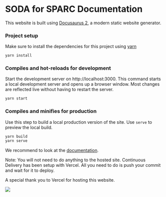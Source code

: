 # SODA for SPARC Documentation

This website is built using [Docusaurus 2](https://docusaurus.io/), a modern static website generator.

### Project setup

Make sure to install the dependencies for this project using [yarn](https://yarnpkg.com/)

```bash
yarn install
```

### Compiles and hot-reloads for development

Start the development server on http://localhost:3000. This command starts a local development server and opens up a browser window. Most changes are reflected live without having to restart the server.

```bash
yarn start
```

### Compiles and minifies for production

Use this step to build a local production version of the site. Use `serve` to preview the local build.

```bash
yarn build
yarn serve
```

We recommend to look at the [documentation](https://docusaurus.io/docs).

Note: You will not need to do anything to the hosted site. Continuous Delivery has been setup with Vercel. All you need to do is push your commit and wait for it to deploy.

A special thank you to Vercel for hosting this website.

<a href="https://vercel.com/?utm_source=fairdataihub&utm_campaign=oss" target="_blank">
  <img src="https://www.datocms-assets.com/31049/1618983297-powered-by-vercel.svg"  width="auto"/>
</a>

